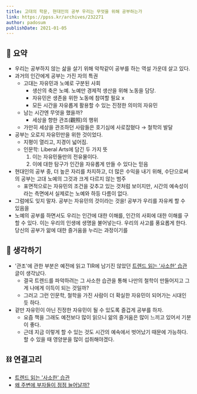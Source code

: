 ```yaml
---
title: 고대의 학문, 현대인의 공부 우리는 무엇을 위해 공부하는가
link: https://ppss.kr/archives/232271
author: padosum
publishDate: 2021-01-05
---
```

## 📝 요약 
- 우리는 공부하지 않는 삶을 살기 위해 악착같이 공부를 하는 역설 가운데 살고 있다.  
- 과거의 인간에게 공부는 가진 자의 특권  
  - 고대는 자유민과 노예로 구분된 사회  
    - 생산의 축은 노예. 노예만 경제적 생산을 위해 노동을 담당.  
    - 자유민은 생존을 위한 노동에 참여할 필요 x 
    - 모든 시간을 자유롭게 활용할 수 있는 진정한 의미의 자유민  
  - 남는 시간엔 무엇을 했을까?  
    - 세상을 향한 관조(觀照)의 행위  
  - 가만히 세상을 관조하던 사람들은 호기심에 사로잡혔다 → 철학의 발달  
- 공부는 오로지 자유민만을 위한 것이었다.  
  - 지평이 열리고, 지경이 넓어짐.  
  - 인문학: Liberal Arts에 담긴 두 가지 뜻
    1. 이는 자유민들만의 전유물이다.  
    2. 이에 대한 탐구가 인간을 자유롭게 만들 수 있다는 믿음  
- 현대인의 공부 중, 더 높은 자리를 차지하고, 더 많은 수익을 내기 위해, 수단으로써의 공부는 고대 노예의 그것과 크게 다르지 않는 범주  
  - 표면적으로는 자유민의 조건을 갖추고 있는 것처럼 보이지만, 시간의 예속성이라는 측면에서 실제로는 노예와 하등 다름이 없다. 
- 그럼에도 잊지 말자. 공부는 자유민의 것이라는 것을! 공부가 우리를 자유케 할 수 있음을  
- 노예의 공부를 하면서도 우리는 인간에 대한 이해를, 인간의 사회에 대한 이해를 구할 수 있다. 이는 우리의 인생에 생명을 불어넣는다. 우리의 사고를 풍요롭게 한다. 당신의 공부가 앎에 대한 즐거움을 누리는 과정이기를  


## 🤔 생각하기 
- '관조'에 관한 부분은 예전에 읽고 TIR에 남기진 않았던 [트렌드 읽는 '사소한' 습관](https://slownews.kr/77681) 글이 생각났다.  
  - 결국 트렌드를 파악하려는 그 사소한 습관을 통해 나만의 철학이 만들어지고 그게 나에게 이득이 되는 것일까?  
  - 그러고 그런 인문학, 철학을 가진 사람이 더 확실한 자유민이 되어가는 시대인 듯 하다.  
- 겉만 자유민이 아닌 진정한 자유민이 될 수 있도록 즐겁게 공부를 하자.  
  - 요즘 책을 그래도 예전보다 많이 읽으니 앎의 즐거움은 많이 느끼고 있어서 기분이 좋다.  
  - 근데 지금 이렇게 할 수 있는 것도 시간의 예속에서 벗어났기 때문에 가능하다. 할 수 있을 때 영양분을 많이 섭취해야겠다.  


## ⛓️ 연결고리
- [트렌드 읽는 '사소한' 습관](https://slownews.kr/77681)
- [왜 주변에 부자들이 점점 늘어날까?](../Life/why-are-there-more-and-more-rich-people-around)